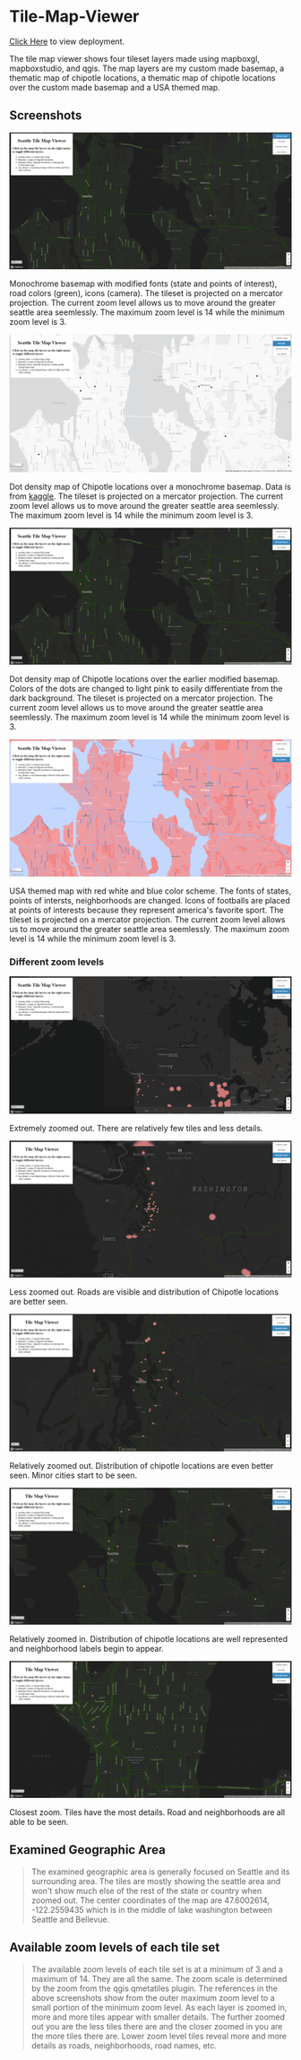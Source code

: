 # Tile-Map-Viewer

[Click Here](https://kyleung1.github.io/Tile-Map-Viewer/) to view deployment.

The tile map viewer shows four tileset layers made using mapboxgl, mapboxstudio, and qgis. The map layers are my custom made basemap, a thematic map of chipotle locations, a thematic map of chipotle locations over the custom made basemap and a USA themed map.

## Screenshots

![custom base map](assets/img/custom_base.PNG)

Monochrome basemap with modified fonts (state and points of interest), road colors (green), icons (camera). The tileset is projected on a mercator projection. The current zoom level allows us to move around the greater seattle area seemlessly. The maximum zoom level is 14 while the minimum zoom level is 3.

![thematic map of chipotle](assets/img/thematic.PNG)

Dot density map of Chipotle locations over a monochrome basemap. Data is from [kaggle](https://www.kaggle.com/datasets/jeffreybraun/chipotle-locations). The tileset is projected on a mercator projection. The current zoom level allows us to move around the greater seattle area seemlessly. The maximum zoom level is 14 while the minimum zoom level is 3.

![thematic map of chipotle over custom base map](assets/img/thematic%2Bbase.PNG)

Dot density map of Chipotle locations over the earlier modified basemap. Colors of the dots are changed to light pink to easily differentiate from the dark background. The tileset is projected on a mercator projection. The current zoom level allows us to move around the greater seattle area seemlessly. The maximum zoom level is 14 while the minimum zoom level is 3.

![usa themed map](assets/img/usa_theme.PNG)

USA themed map with red white and blue color scheme. The fonts of states, points of intersts, neighborhoods are changed. Icons of footballs are placed at points of interests because they represent america's favorite sport. The tileset is projected on a mercator projection. The current zoom level allows us to move around the greater seattle area seemlessly. The maximum zoom level is 14 while the minimum zoom level is 3.

### Different zoom levels

![zoom far](assets/img/zoom1.PNG)

Extremely zoomed out. There are relatively few tiles and less details.

![zoom less far](assets/img/zoom2.PNG)

Less zoomed out. Roads are visible and distribution of Chipotle locations are better seen.

![zoom less less far](assets/img/zoom3.PNG)

Relatively zoomed out. Distribution of chipotle locations are even better seen. Minor cities start to be seen.

![zoom closer](assets/img/zoom4.PNG)

Relatively zoomed in. Distribution of chipotle locations are well represented and neighborhood labels begin to appear.

![zoom closest](assets/img/zoom5.PNG)

Closest zoom. Tiles have the most details. Road and neighborhoods are all able to be seen.

## Examined Geographic Area

> The examined geographic area is generally focused on Seattle and its surrounding area. The tiles are mostly showing the seattle area and won't show much else of the rest of the state or country when zoomed out. The center coordinates of the map are 47.6002614, -122.2559435 which is in the middle of lake washington between Seattle and Bellevue.

## Available zoom levels of each tile set

> The available zoom levels of each tile set is at a minimum of 3 and a maximum of 14. They are all the same. The zoom scale is determined by the zoom from the qgis qmetatiles plugin. The references in the above screenshots show from the outer maximum zoom level to a small portion of the minimum zoom level. As each layer is zoomed in, more and more tiles appear with smaller details. The further zoomed out you are the less tiles there are and the closer zoomed in you are the more tiles there are. Lower zoom level tiles reveal more and more details as roads, neighborhoods, road names, etc.
